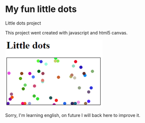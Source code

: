 # My fun little dots
Little dots project 

This project went created with javascript and html5 canvas.

![Little dots](https://raw.githubusercontent.com/BernanR/little-dots/master/dots.png?raw=true "Little dots")


Sorry, I'm learning english, on future I will back here to improve it. 
